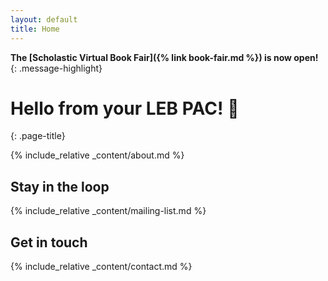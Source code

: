 ```yaml
---
layout: default
title: Home
---
```


**The [Scholastic Virtual Book Fair]({% link book-fair.md %}) is now open!**
{: .message-highlight}

# Hello from your LEB PAC! 👋 
{: .page-title}

{% include_relative _content/about.md %}

## Stay in the loop
{% include_relative _content/mailing-list.md %}

## Get in touch
{% include_relative _content/contact.md %}